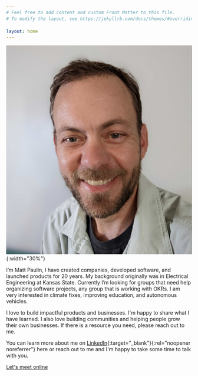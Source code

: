 ```yaml
---
# Feel free to add content and custom Front Matter to this file.
# To modify the layout, see https://jekyllrb.com/docs/themes/#overriding-theme-defaults

layout: home
---
```

![Hi](/assets/images/matt.png){:width="30%"}

I’m Matt Paulin, I have created companies, developed software, and launched products for 20 years. My background originally was in Electrical Engineering at Kansas State. Currently I’m looking for groups that need help organizing software projects, any group that is working with OKRs. I am very interested in climate fixes, improving education, and autonomous vehicles.

I love to build impactful products and businesses. I'm happy to share what I have learned. I also love building communities and helping people grow their own businesses. If there is a resource you need, please reach out to me.

You can learn more about me on [LinkedIn](https://www.linkedin.com/in/mattpaulin/){:target="_blank"}{:rel="noopener noreferrer"} here or reach out to me and I'm happy to take some time to talk with you.

[Let's meet online](https://calendly.com/mattpaulin)
